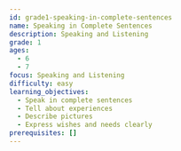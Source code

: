 ```yaml
---
id: grade1-speaking-in-complete-sentences
name: Speaking in Complete Sentences
description: Speaking and Listening
grade: 1
ages:
  - 6
  - 7
focus: Speaking and Listening
difficulty: easy
learning_objectives:
  - Speak in complete sentences
  - Tell about experiences
  - Describe pictures
  - Express wishes and needs clearly
prerequisites: []
---
```


